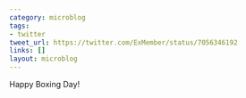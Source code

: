 ```yaml
---
category: microblog
tags:
- twitter
tweet_url: https://twitter.com/ExMember/status/7056346192
links: []
layout: microblog
---
```

Happy Boxing Day!
